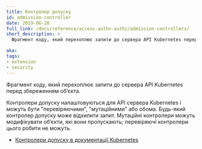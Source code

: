 ```yaml
---
title: Контролер допуску
id: admission-controller
date: 2019-06-28
full_link: /docs/reference/access-authn-authz/admission-controllers/
short_description: >
  Фрагмент коду, який перехоплює запити до сервера API Kubernetes перед збереженням обʼєкта.

aka:
tags:
- extension
- security
---
```

Фрагмент коду, який перехоплює запити до сервера API Kubernetes перед збереженням обʼєкта.

<!--more-->

Контролери допуску налаштовуються для API сервера Kubernetes і можуть бути "перевіряючими", "мутаційними" або обома. Будь-який контролер допуску може відхилити запит. Мутаційні контролери можуть модифікувати обʼєкти, які вони пропускають; перевіряючі контролери цього робити не можуть.

* [Контролери допуску в документації Kubernetes](/docs/reference/access-authn-authz/admission-controllers/)